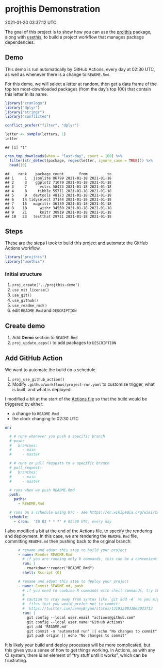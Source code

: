 projthis Demonstration
================
2021-01-20 03:37:12 UTC

<!-- README.md is generated from README.Rmd. Please edit that file -->

<!-- badges: start -->

<!-- badges: end -->

The goal of this project is to show how you can use the [projthis]()
package, along with [usethis](), to build a project workflow that
manages package dependencies.

## Demo

This demo is run automatically by GitHub Actions, every day at 02:30
UTC, as well as whenever there is a change to `README.Rmd`.

For this demo, we will select a letter at random, then get a data frame
of the top ten most-downloaded packages (from the day’s top 100) that
contain this letter in its name.

``` r
library("cranlogs")
library("dplyr")
library("stringr")
library("conflicted")

conflict_prefer("filter", "dplyr")
```

``` r
letter <- sample(letters, 1)
letter
```

    ## [1] "t"

``` r
cran_top_downloads(when = "last-day", count = 100) %>%
  filter(str_detect(package, regex(letter, ignore_case = TRUE))) %>%
  head(10)
```

    ##    rank    package count       from         to
    ## 1     1   jsonlite 86799 2021-01-18 2021-01-18
    ## 2     3    ggplot2 71079 2021-01-18 2021-01-18
    ## 3     7      vctrs 58473 2021-01-18 2021-01-18
    ## 4     8     tibble 55711 2021-01-18 2021-01-18
    ## 5     9   devtools 48173 2021-01-18 2021-01-18
    ## 6    14 tidyselect 37144 2021-01-18 2021-01-18
    ## 7    15   magrittr 36339 2021-01-18 2021-01-18
    ## 8    18      withr 34550 2021-01-18 2021-01-18
    ## 9    21      knitr 30919 2021-01-18 2021-01-18
    ## 10   23   testthat 29731 2021-01-18 2021-01-18

## Steps

These are the steps I took to build this project and automate the GitHub
Actions workflow.

``` r
library("projthis")
library("usethis")
```

### Initial structure

1.  `proj_create("../projthis-demo")`
2.  `use_mit_license()`
3.  `use_git()`
4.  `use_github()`
5.  `use_readme_rmd()`
6.  edit `README.Rmd` and `DESCRIPTION`

## Create demo

1.  Add **Demo** section to `README.Rmd`
2.  `proj_update_deps()` to add packages to `DESCRIPTION`

## Add GitHub Action

We want to automate the build on a schedule.

1.  `proj_use_github_action()`
2.  Modify `.github/workflows/project-run.yaml` to customize trigger,
    what is built, and what is deployed.

I modified a bit at the start of the [Actions
file](https://github.com/ijlyttle/projthis-demo/blob/master/.github/workflows/project-run.yaml)
so that the build would be triggered by either:

  - a change to `README.Rmd`
  - the clock changing to 02:30 UTC

<!-- end list -->

``` yaml
on:

  # # runs whenever you push a specific branch
  # push:
  #   branches:
  #     - main
  #     - master

  # # runs on pull requests to a specific branch
  # pull_request:
  #   branches:
  #     - main
  #     - master

  # runs when we push README.Rmd
  push:
    paths:
      - README.Rmd

  # runs on a schedule using UTC - see https://en.wikipedia.org/wiki/Cron
  schedule:
    - cron:  '30 02 * * *' # 02:30 UTC, every day
```

I also modified a bit at the end of the Actions file, to specify the
rendering and deployment. In this case, we are rendering the
`README.Rmd` file, committing `README.md` then pushing back to the
original branch:

``` yaml
      # rename and adapt this step to build your project
      - name: Render README.Rmd
        # if you are running only R commands, this can be a convenient syntax
        run: |
          rmarkdown::render("README.Rmd")
        shell: Rscript {0}

      # rename and adapt this step to deploy your project
      - name: Commit README.md, push
        # if you need to combine R commands with shell commands, try this syntax
        #
        # caution to stay away from syntax like `git add -A` as you might be committing
        #  files that you would prefer not to commit:
        #  https://twitter.com/JennyBryan/status/1319320033063923712
        run: |
          git config --local user.email "actions@github.com"
          git config --local user.name "GitHub Actions"
          git add 'README.md'
          git commit -m 'automated run' || echo "No changes to commit"
          git push origin || echo "No changes to commit"
```

It is likely your build and deploy processes will be more complicated,
but this gives you a sense of how to get things working. In Actions, as
with any CI system, there is an element of “try stuff until it works”,
which can be frustrating.
